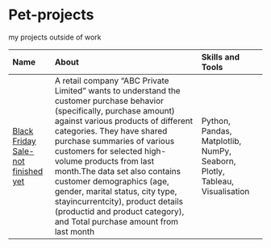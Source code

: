 # Pet-projects
my projects outside of  work

| Name | About| Skills and Tools |
| :-------------------- | :--------------------- |:---------------------------|
| [Black Friday Sale- not finished yet]() | A retail company “ABC Private Limited” wants to understand the customer purchase behavior (specifically, purchase amount) against various products of different categories. They have shared purchase summaries of various customers for selected high-volume products from last month.The data set also contains customer demographics (age, gender, marital status, city type, stayincurrentcity), product details (productid and product category), and Total purchase amount from last month | Python, Pandas, Matplotlib, NumPy, Seaborn, Plotly, Tableau, Visualisation |
